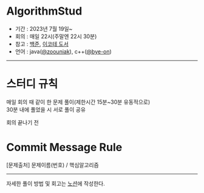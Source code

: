 # AlgorithmStud
* 기간 : 2023년 7월 19일~   
* 회의 : 매일 22시(주말엔 22시 30분)   
* 참고 : [백준](https://www.acmicpc.net/), [이코테 도서](http://product.kyobobook.co.kr/detail/S000001810273?LINK=NVB&NaPm=ct%3Dlksgky88%7Cci%3D488ce4b4f48626d07d2064b821d57b14ee0f814b%7Ctr%3Dboksl1%7Csn%3D5342564%7Chk%3Dc57b5de58299b269bc6bbf84ba7888d8f775211b)  
* 언어 : java([@zoouniak](https://github.com/zoouniak)), c++([@bye-on](https://github.com/bye-on))   
* * *

# 스터디 규칙
매일 회의 때 같이 한 문제 풀이(제한시간 15분~30분 유동적으로)   
30분 내에 풀었을 시 서로 풀이 공유   

회의 끝나기 전 

# Commit Message Rule
[문제출처] 문제이름(번호) / 핵심알고리즘   
* * *

자세한 풀이 방법 및 회고는 [노션](https://copper-crown-7e4.notion.site/fc60348902e44592b4e576bfaca684e9?pvs=4)에 작성한다.   

